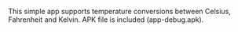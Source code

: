 This simple app supports temperature conversions between Celsius, Fahrenheit and Kelvin. 
APK file is included (app-debug.apk).
